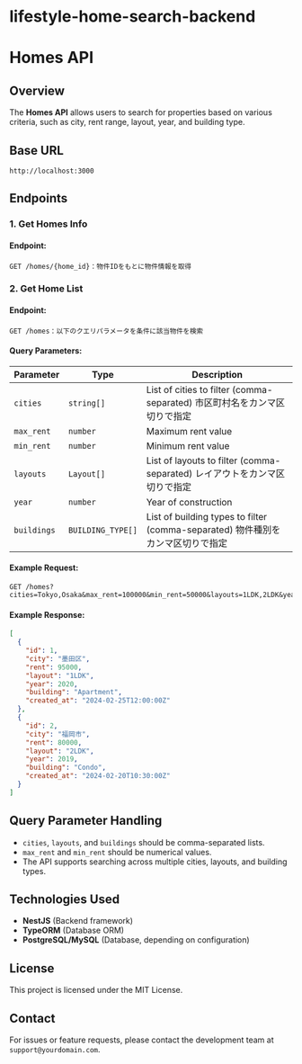 # lifestyle-home-search-backend

# Homes API

## Overview

The **Homes API** allows users to search for properties based on various criteria, such as city, rent range, layout, year, and building type.

## Base URL

```
http://localhost:3000
```

## Endpoints

### **1. Get Homes Info**

#### **Endpoint:**
```
GET /homes/{home_id}：物件IDをもとに物件情報を取得
```

### **2. Get Home List**

#### **Endpoint:**

```
GET /homes：以下のクエリパラメータを条件に該当物件を検索
```

#### **Query Parameters:**

| Parameter   | Type              | Description                                        |
| ----------- | ----------------- | -------------------------------------------------- |
| `cities`    | `string[]`        | List of cities to filter (comma-separated) 市区町村名をカンマ区切りで指定|
| `max_rent`  | `number`          | Maximum rent value                                 |
| `min_rent`  | `number`          | Minimum rent value                                 |
| `layouts`   | `Layout[]`        | List of layouts to filter (comma-separated) レイアウトをカンマ区切りで指定|
| `year`      | `number`          | Year of construction                               |
| `buildings` | `BUILDING_TYPE[]` | List of building types to filter (comma-separated) 物件種別をカンマ区切りで指定|

#### **Example Request:**

```
GET /homes?cities=Tokyo,Osaka&max_rent=100000&min_rent=50000&layouts=1LDK,2LDK&year=2020&buildings=Apartment,Condo
```

#### **Example Response:**

```json
[
  {
    "id": 1,
    "city": "墨田区",
    "rent": 95000,
    "layout": "1LDK",
    "year": 2020,
    "building": "Apartment",
    "created_at": "2024-02-25T12:00:00Z"
  },
  {
    "id": 2,
    "city": "福岡市",
    "rent": 80000,
    "layout": "2LDK",
    "year": 2019,
    "building": "Condo",
    "created_at": "2024-02-20T10:30:00Z"
  }
]
```

## Query Parameter Handling

- `cities`, `layouts`, and `buildings` should be comma-separated lists.
- `max_rent` and `min_rent` should be numerical values.
- The API supports searching across multiple cities, layouts, and building types.

## Technologies Used

- **NestJS** (Backend framework)
- **TypeORM** (Database ORM)
- **PostgreSQL/MySQL** (Database, depending on configuration)

## License

This project is licensed under the MIT License.

## Contact

For issues or feature requests, please contact the development team at `support@yourdomain.com`.

